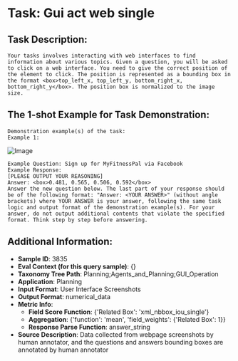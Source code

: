 # Task: Gui act web single

## Task Description:

```
Your tasks involves interacting with web interfaces to find information about various topics. Given a question, you will be asked to click on a web interface. You need to give the correct position of the element to click. The position is represented as a bounding box in the format <box>top_left_x, top_left_y, bottom_right_x, bottom_right_y</box>. The position box is normalized to the image size.
```

## The 1-shot Example for Task Demonstration:

```
Demonstration example(s) of the task:
Example 1:
```

![Image](950c428d-6548-4b06-80bd-665ddc069ebe.png)

```
Example Question: Sign up for MyFitnessPal via Facebook
Example Response:
[PLEASE OUTPUT YOUR REASONING]
Answer: <box>0.481, 0.565, 0.506, 0.592</box>
Answer the new question below. The last part of your response should be of the following format: "Answer: <YOUR ANSWER>" (without angle brackets) where YOUR ANSWER is your answer, following the same task logic and output format of the demonstration example(s). For your answer, do not output additional contents that violate the specified format. Think step by step before answering.
```

## Additional Information:

- **Sample ID**: 3835
- **Eval Context (for this query sample)**: {}
- **Taxonomy Tree Path**: Planning;Agents_and_Planning;GUI_Operation
- **Application**: Planning
- **Input Format**: User Interface Screenshots
- **Output Format**: numerical_data
- **Metric Info**:
  - **Field Score Function**: {'Related Box': 'xml_nbbox_iou_single'}
  - **Aggregation**: {'function': 'mean', 'field_weights': {'Related Box': 1}}
  - **Response Parse Function**: answer_string
- **Source Description**: Data collected from webpage screenshots by human annotator, and the questions and answers bounding boxes are annotated by human annotator
